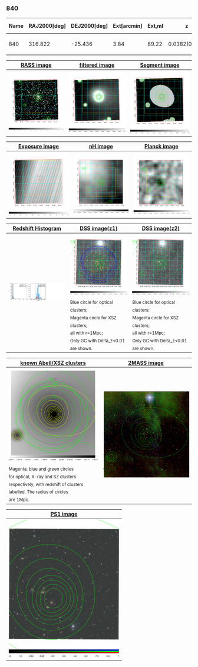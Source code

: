 <div STYLE="page-break-after: always;"></div>

### 840

|Name|RAJ2000[deg]|DEJ2000[deg] |Ext[arcmin]| Ext,ml | z | z_src| C|GC(XSZ,Delta_z<0.01)| GC(OPT,Delta_z<0.01)|GC| R_sig[arcmin] | R500[arcmin] | R500[Mpc]| CRsig[c/s] | CR500[c/s] |L500[1E44 erg/s]|F500[1E-12 erg/s/cm^2]| M500[1E14 Msun]|Tx[keV]|Cnt_sig|Beta|Rc[arcmin]|Comment|Alias|
|---|---|---|---|---|---|------|---|--------|---------|----------|---|---|---|---|---|---|---|---|---|---|---|---|---|---|
|840| 316.822| -25.436| 3.84| 89.22| 0.0382(0.005)| z1, z_xsz| B| MCXC| A, N| A, MCXC, N| 22.231| 14.952| 0.679| 0.340(0.058)| 0.323(0.055)| 0.188(0.021)| 5.533(0.615)| 0.93(0.05)| 2.07(0.07)| 152.8| 0.618(-0.044+0.058)| 4.264(-0.683+0.856)| -| k463|

|[RASS image](../image/840/840_img.pdf)|[filtered image](../image/840/840_fil.pdf)|[Segment image](../image/840/840_seg.pdf)|
|-------------------|--------------------|-------------------|
| <img src="../image/840/840_img.png" width="300">  | <img src="../image/840/840_fil.png" width="300">   | <img src="../image/840/840_seg.png" width="300">  |

|[Exposure image](../image/840/840_mex.pdf)| [nH image](../image/840/840_nh.pdf)| [Planck image](../image/840/840_p.pdf)|
|-------------------|--------------------|-------------------|
|<img src="../image/840/840_mex.png" width="300">   | <img src="../image/840/840_nh.png" width="300">    | <img src="../image/840/840_p.png" width="300"> |

|[Redshift Histogram](../image/840/840_zg.pdf) | [DSS image(z1)](../image/840/840_dss_z1.pdf)      |  [DSS image(z2)](../image/840/840_dss_z2.pdf)    |
|-------------------|--------------------|-------------------|
|<img src="../image/840/840_zg.png" width="300"> |<img src="../image/840/840_dss_z1.png" width="300"> <sub><br>Blue circle for optical clusters; <br>Magenta circle for XSZ clusters; <br>all with r=1Mpc; <br>Only GC with Delta_z<0.01 are shown. </sub>| <img src="../image/840/840_dss_z2.png" width="300"><sub><br>Blue circle for optical clusters; <br>Magenta circle for XSZ clusters; <br>all with r=1Mpc; <br>Only GC with Delta_z<0.01 are shown. </sub> |

|[known Abell/XSZ clusters](../image/840/840_gc.pdf) | [2MASS image](../image/840/840_2mass.pdf)      |
|-------------------|-------------------|
|<img src=../image/840/840_gc.png width="300"> <br><sub>Magenta, blue and green circles <br>for optical, X-ray and SZ clusters <br>respectively, with redshift of clusters <br>labelled. The radius of circles <br>are 1Mpc.</sub>|<img src="../image/840/840_2mass.png" width="300">  |

|[PS1 image](../image/840/840_ps1.pdf)            |
|-------------------|
| <img src="../image/840/840_ps1.pdf" width="300">  |
